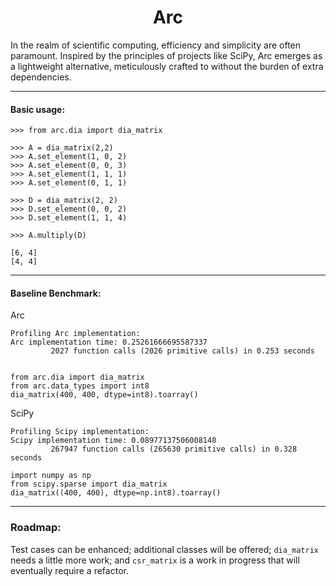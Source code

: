 <h1 align="center">
Arc
</h1>

In the realm of scientific computing, efficiency and simplicity are often paramount. Inspired by the principles of projects like SciPy, Arc emerges as a lightweight alternative, meticulously crafted to without the burden of extra dependencies.

---

#### Basic usage:

```python3
>>> from arc.dia import dia_matrix

>>> A = dia_matrix(2,2)
>>> A.set_element(1, 0, 2)
>>> A.set_element(0, 0, 3)
>>> A.set_element(1, 1, 1)
>>> A.set_element(0, 1, 1)

>>> D = dia_matrix(2, 2)
>>> D.set_element(0, 0, 2)
>>> D.set_element(1, 1, 4)

>>> A.multiply(D)

[6, 4]
[4, 4]
```

---

#### Baseline Benchmark:

Arc
```
Profiling Arc implementation:
Arc implementation time: 0.25261666695587337
         2027 function calls (2026 primitive calls) in 0.253 seconds
```

```python3

from arc.dia import dia_matrix
from arc.data_types import int8
dia_matrix(400, 400, dtype=int8).toarray()
```

SciPy

```
Profiling Scipy implementation:
Scipy implementation time: 0.08977137506008148
         267947 function calls (265630 primitive calls) in 0.328 seconds
```

```python3
import numpy as np
from scipy.sparse import dia_matrix
dia_matrix((400, 400), dtype=np.int8).toarray()
```

---

###  Roadmap:
Test cases can be enhanced; additional classes will be offered; `dia_matrix` needs a little more work; and `csr_matrix` is a work in progress that will eventually require a refactor.
